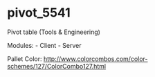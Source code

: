 # pivot_5541
Pivot table (Tools &amp; Engineering)

Modules:
    - Client
    - Server

Pallet Color: http://www.colorcombos.com/color-schemes/127/ColorCombo127.html
